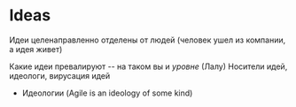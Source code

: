 # Ideas

Идеи целенаправленно отделены от людей (человек ушел из компании, а идея живет)

Какие идеи превалируют -- на таком вы и *уровне* (Лалу)
Носители идей, идеологи, вирусация идей

- Идеологии (Agile is an ideology of some kind)
